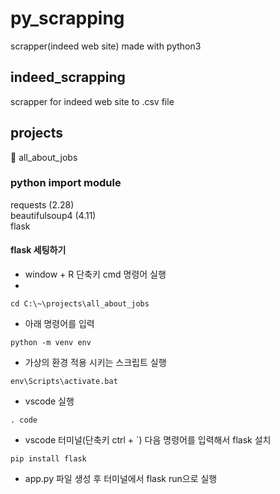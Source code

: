 # py_scrapping
scrapper(indeed web site) made with python3

## indeed_scrapping
scrapper for indeed web site to .csv file

## projects
📂 all_about_jobs

### python import module
requests (2.28) <br>
beautifulsoup4 (4.11) <br>
flask

#### flask 세팅하기

- window + R 단축키 cmd 명령어 실행 <br>
- <br>
```
cd C:\~\projects\all_about_jobs 
```
- 아래 명령어를 입력 <br>
```
python -m venv env
```
- 가상의 환경 적용 시키는 스크립트 실행 <br>
```
env\Scripts\activate.bat
```
- vscode 실행 <br>
```
. code
```
- vscode 터미널(단축키 ctrl + `) 다음 명령어를 입력해서 flask 설치 <br>
```
pip install flask
```
- app.py 파일 생성 후 터미널에서 flask run으로 실행